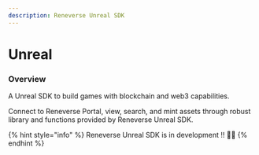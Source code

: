 ```yaml
---
description: Reneverse Unreal SDK
---
```


# Unreal

### Overview

A Unreal SDK to build games with blockchain and web3 capabilities.

Connect to Reneverse Portal, view, search, and mint assets through robust library and functions provided by Reneverse Unreal SDK.



{% hint style="info" %}
Reneverse Unreal SDK is in development !! :tada::tada:
{% endhint %}

